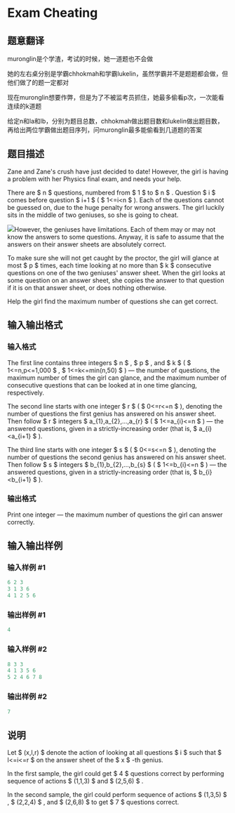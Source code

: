 # Exam Cheating

## 题意翻译

muronglin是个学渣，考试的时候，她一道题也不会做

她的左右桌分别是学霸chhokmah和学霸lukelin，虽然学霸并不是题题都会做，但他们做了的题一定都对

现在muronglin想要作弊，但是为了不被监考员抓住，她最多偷看p次，一次能看连续的k道题

给定n和la和lb，分别为题目总数，chhokmah做出题目数和lukelin做出题目数，再给出两位学霸做出题目序列，问muronglin最多能偷看到几道题的答案

## 题目描述

Zane and Zane's crush have just decided to date! However, the girl is having a problem with her Physics final exam, and needs your help.

There are $ n $ questions, numbered from $ 1 $ to $ n $ . Question $ i $ comes before question $ i+1 $ ( $ 1<=i&lt;n $ ). Each of the questions cannot be guessed on, due to the huge penalty for wrong answers. The girl luckily sits in the middle of two geniuses, so she is going to cheat.

![](https://cdn.luogu.com.cn/upload/vjudge_pic/CF796E/ceab15f307581fef6fd702c5ce09caac57a65378.png)However, the geniuses have limitations. Each of them may or may not know the answers to some questions. Anyway, it is safe to assume that the answers on their answer sheets are absolutely correct.

To make sure she will not get caught by the proctor, the girl will glance at most $ p $ times, each time looking at no more than $ k $ consecutive questions on one of the two geniuses' answer sheet. When the girl looks at some question on an answer sheet, she copies the answer to that question if it is on that answer sheet, or does nothing otherwise.

Help the girl find the maximum number of questions she can get correct.

## 输入输出格式

### 输入格式

The first line contains three integers $ n $ , $ p $ , and $ k $ ( $ 1<=n,p<=1,000 $ , $ 1<=k<=min(n,50) $ ) — the number of questions, the maximum number of times the girl can glance, and the maximum number of consecutive questions that can be looked at in one time glancing, respectively.

The second line starts with one integer $ r $ ( $ 0<=r<=n $ ), denoting the number of questions the first genius has answered on his answer sheet. Then follow $ r $ integers $ a_{1},a_{2},...,a_{r} $ ( $ 1<=a_{i}<=n $ ) — the answered questions, given in a strictly-increasing order (that is, $ a_{i}&lt;a_{i+1} $ ).

The third line starts with one integer $ s $ ( $ 0<=s<=n $ ), denoting the number of questions the second genius has answered on his answer sheet. Then follow $ s $ integers $ b_{1},b_{2},...,b_{s} $ ( $ 1<=b_{i}<=n $ ) — the answered questions, given in a strictly-increasing order (that is, $ b_{i}&lt;b_{i+1} $ ).

### 输出格式

Print one integer — the maximum number of questions the girl can answer correctly.

## 输入输出样例

### 输入样例 #1

```cpp
6 2 3
3 1 3 6
4 1 2 5 6

```
### 输出样例 #1

```cpp
4
```


### 输入样例 #2

```cpp
8 3 3
4 1 3 5 6
5 2 4 6 7 8

```
### 输出样例 #2

```cpp
7
```


## 说明

Let $ (x,l,r) $ denote the action of looking at all questions $ i $ such that $ l<=i<=r $ on the answer sheet of the $ x $ -th genius.

In the first sample, the girl could get $ 4 $ questions correct by performing sequence of actions $ (1,1,3) $ and $ (2,5,6) $ .

In the second sample, the girl could perform sequence of actions $ (1,3,5) $ , $ (2,2,4) $ , and $ (2,6,8) $ to get $ 7 $ questions correct.

